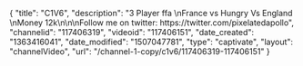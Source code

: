 {
    "title": "C1V6",
    "description": "3 Player ffa \nFrance vs Hungry Vs England \nMoney 12k\n\n\nFollow me on twitter: https:\/\/twitter.com\/pixelatedapollo",
    "channelid": "117406319",
    "videoid": "117406151",
    "date_created": "1363416041",
    "date_modified": "1507047781",
    "type": "captivate",
    "layout": "channelVideo",
    "url": "\/channel-1-copy\/c1v6\/117406319-117406151"
}